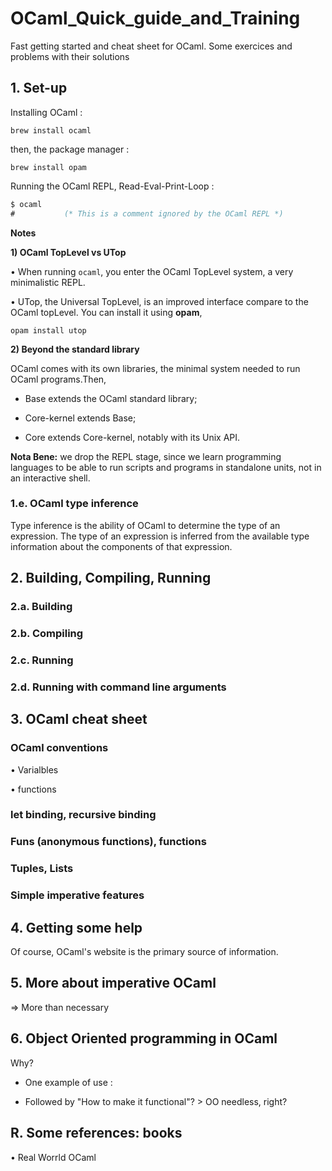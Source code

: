 # OCaml_Quick_guide_and_Training
Fast getting started and cheat sheet for OCaml. Some exercices and problems with their solutions

## 1. Set-up

Installing OCaml :
```shell
brew install ocaml
```
then, the package manager :
```shell
brew install opam
```
Running the OCaml REPL, Read-Eval-Print-Loop :
```ocaml
$ ocaml
#           (* This is a comment ignored by the OCaml REPL *)
```

**Notes**

**1) OCaml TopLevel vs UTop**

• When running ```ocaml```, you enter the OCaml TopLevel system, a very minimalistic REPL.

• UTop, the Universal TopLevel, is an improved interface compare to the OCaml topLevel. You can install it using __opam__,
```shell
opam install utop
```
**2) Beyond the standard library**

OCaml comes with its own libraries, the minimal system needed to run OCaml programs.Then,

- Base extends the OCaml standard library;

- Core-kernel extends Base;

- Core extends Core-kernel, notably with its Unix API.


**Nota Bene:** we drop the REPL stage, since we learn programming languages to be able to run scripts and programs in standalone units, not in an interactive shell.


### 1.e. OCaml type inference
Type inference is the ability of OCaml to determine the type of an expression. The type of an expression is inferred from the available type information about the components of that expression.






## 2. Building, Compiling, Running

### 2.a. Building


### 2.b. Compiling

### 2.c. Running

### 2.d. Running with command line arguments





## 3. OCaml cheat sheet

### OCaml conventions

• Varialbles

• functions


### let binding, recursive binding

### Funs (anonymous functions), functions

### Tuples, Lists

### Simple imperative features





## 4. Getting some help

Of course, OCaml's website is the primary source of information.



## 5. More about imperative OCaml
=> More than necessary



## 6. Object Oriented programming in OCaml
Why?

- One example of use :

- Followed by "How to make it functional"? > OO needless, right?





## R. Some references: books

• Real Worrld OCaml
